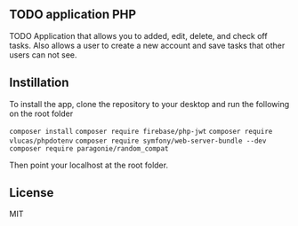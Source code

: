 
## TODO application PHP

TODO Application that allows you to added, edit, delete, and check off tasks. Also allows a user to create a new account and save tasks that other users can not see.

## Instillation

To install the app, clone the repository to your desktop and run the following on the root folder

```composer install```
```composer require firebase/php-jwt```
```composer require vlucas/phpdotenv```
```composer require symfony/web-server-bundle --dev```
```composer require paragonie/random_compat```

Then point your localhost at the root folder.

## License

MIT
